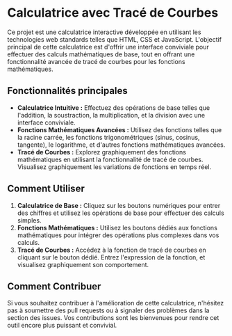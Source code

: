# Calculatrice avec Tracé de Courbes

Ce projet est une calculatrice interactive développée en utilisant les technologies web standards telles que HTML, CSS et JavaScript. L'objectif principal de cette calculatrice est d'offrir une interface conviviale pour effectuer des calculs mathématiques de base, tout en offrant une fonctionnalité avancée de tracé de courbes pour les fonctions mathématiques.

## Fonctionnalités principales

- **Calculatrice Intuitive :** Effectuez des opérations de base telles que l'addition, la soustraction, la multiplication, et la division avec une interface conviviale.
- **Fonctions Mathématiques Avancées :** Utilisez des fonctions telles que la racine carrée, les fonctions trigonométriques (sinus, cosinus, tangente), le logarithme, et d'autres fonctions mathématiques avancées.
- **Tracé de Courbes :** Explorez graphiquement des fonctions mathématiques en utilisant la fonctionnalité de tracé de courbes. Visualisez graphiquement les variations de fonctions en temps réel.

## Comment Utiliser

1. **Calculatrice de Base :** Cliquez sur les boutons numériques pour entrer des chiffres et utilisez les opérations de base pour effectuer des calculs simples.
2. **Fonctions Mathématiques :** Utilisez les boutons dédiés aux fonctions mathématiques pour intégrer des opérations plus complexes dans vos calculs.
3. **Tracé de Courbes :** Accédez à la fonction de tracé de courbes en cliquant sur le bouton dédié. Entrez l'expression de la fonction, et visualisez graphiquement son comportement.

## Comment Contribuer

Si vous souhaitez contribuer à l'amélioration de cette calculatrice, n'hésitez pas à soumettre des pull requests ou à signaler des problèmes dans la section des issues. Vos contributions sont les bienvenues pour rendre cet outil encore plus puissant et convivial.

